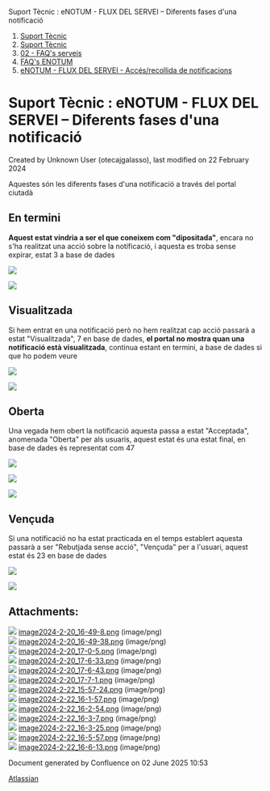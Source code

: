 Suport Tècnic : eNOTUM - FLUX DEL SERVEI – Diferents fases d'una notificació  

1.  [Suport Tècnic](index.html)
2.  [Suport Tècnic](13893782.html)
3.  [02 - FAQ's serveis](26313393.html)
4.  [FAQ's ENOTUM](28705561.html)
5.  [eNOTUM - FLUX DEL SERVEI - Accés/recollida de notificacions](28706661.html)

Suport Tècnic : eNOTUM - FLUX DEL SERVEI – Diferents fases d'una notificació
============================================================================

Created by Unknown User (otecajgalasso), last modified on 22 February 2024

  

Aquestes són les diferents fases d'una notificació a través del portal ciutadà

  

**En termini** 
---------------

**Aquest estat vindria a ser el que coneixem com "dipositada"**, encara no s'ha realitzat una acció sobre la notificació, i aquesta es troba sense expirar, estat 3 a base de dades

![](attachments/100009397/100009399.png)

![](attachments/100009397/100009403.png)

**Visualitzada**
----------------

Si hem entrat en una notificació però no hem realitzat cap acció passarà a estat "Visualitzada", 7 en base de dades, **el portal no mostra quan una notificació està visualitzada**, continua estant en termini, a base de dades si que ho podem veure

![](attachments/100009397/100009442.png)

![](attachments/100009397/100009402.png)

**Oberta**
----------

Una vegada hem obert la notificació aquesta passa a estat "Acceptada", anomenada "Oberta" per als usuaris, aquest estat és una estat final, en base de dades és representat com 47

![](attachments/100009397/100009443.png)

  

![](attachments/100009397/100009445.png)

  

![](attachments/100009397/100009446.png)

**Vençuda**
-----------

Si una notificació no ha estat practicada en el temps establert aquesta passarà a ser "Rebutjada sense acció", "Vençuda" per a l'usuari, aquest estat és 23 en base de dades

![](attachments/100009397/100009447.png)

![](attachments/100009397/100009448.png)

  

  

  

  

Attachments:
------------

![](images/icons/bullet_blue.gif) [image2024-2-20\_16-49-8.png](attachments/100009397/100009398.png) (image/png)  
![](images/icons/bullet_blue.gif) [image2024-2-20\_16-49-38.png](attachments/100009397/100009399.png) (image/png)  
![](images/icons/bullet_blue.gif) [image2024-2-20\_17-0-5.png](attachments/100009397/100009400.png) (image/png)  
![](images/icons/bullet_blue.gif) [image2024-2-20\_17-6-33.png](attachments/100009397/100009401.png) (image/png)  
![](images/icons/bullet_blue.gif) [image2024-2-20\_17-6-43.png](attachments/100009397/100009402.png) (image/png)  
![](images/icons/bullet_blue.gif) [image2024-2-20\_17-7-1.png](attachments/100009397/100009403.png) (image/png)  
![](images/icons/bullet_blue.gif) [image2024-2-22\_15-57-24.png](attachments/100009397/100009442.png) (image/png)  
![](images/icons/bullet_blue.gif) [image2024-2-22\_16-1-57.png](attachments/100009397/100009443.png) (image/png)  
![](images/icons/bullet_blue.gif) [image2024-2-22\_16-2-54.png](attachments/100009397/100009444.png) (image/png)  
![](images/icons/bullet_blue.gif) [image2024-2-22\_16-3-7.png](attachments/100009397/100009445.png) (image/png)  
![](images/icons/bullet_blue.gif) [image2024-2-22\_16-3-25.png](attachments/100009397/100009446.png) (image/png)  
![](images/icons/bullet_blue.gif) [image2024-2-22\_16-5-57.png](attachments/100009397/100009447.png) (image/png)  
![](images/icons/bullet_blue.gif) [image2024-2-22\_16-6-13.png](attachments/100009397/100009448.png) (image/png)  

Document generated by Confluence on 02 June 2025 10:53

[Atlassian](http://www.atlassian.com/)